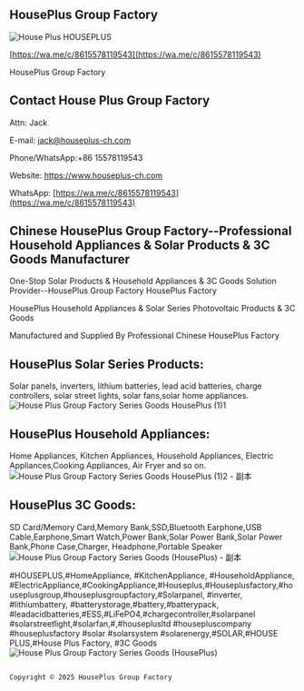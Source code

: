 ## HousePlus Group Factory

![House Plus HOUSEPLUS](https://github.com/user-attachments/assets/eff2eca4-b784-411f-9512-c044942cc187)

[https://wa.me/c/8615578119543](https://wa.me/c/8615578119543)

HousePlus Group Factory

## Contact House Plus Group Factory

Attn: Jack

E-mail: jack@houseplus-ch.com

Phone/WhatsApp:+86 15578119543

Website: https://www.houseplus-ch.com

WhatsApp: [https://wa.me/c/8615578119543](https://wa.me/c/8615578119543)


## Chinese HousePlus Group Factory--Professional Household Appliances & Solar Products & 3C Goods Manufacturer




One-Stop Solar Products & Household Appliances & 3C Goods Solution Provider--HousePlus Group Factory HousePlus Factory


HousePlus Household Appliances & Solar Series Photovoltaic Products & 3C Goods

Manufactured and Supplied By Professional Chinese HousePlus Factory



## HousePlus Solar Series Products:

Solar panels, inverters, lithium batteries, lead acid batteries, charge controllers, solar street lights, solar fans,solar home appliances.
![House Plus Group Factory Series Goods HousePlus (1)1](https://github.com/user-attachments/assets/86910e61-38e9-455f-8ac8-c2e957d6300e)




## HousePlus Household Appliances:

Home Appliances, Kitchen Appliances, Household Appliances, Electric Appliances,Cooking Appliances, Air Fryer and  so on.
![House Plus Group Factory Series Goods HousePlus (1)2 - 副本](https://github.com/user-attachments/assets/7856f02d-3ecd-43b0-af64-93dedf0aa21e)




## HousePlus 3C Goods:

SD Card/Memory Card,Memory Bank,SSD,Bluetooth Earphone,USB Cable,Earphone,Smart Watch,Power Bank,Solar Power Bank,Solar Power Bank,Phone Case,Charger, Headphone,Portable Speaker
![House Plus Group Factory Series Goods (HousePlus) - 副本](https://github.com/user-attachments/assets/e6b4666f-e794-42ef-86a6-0781522760df)




#HOUSEPLUS,#HomeAppliance, #KitchenAppliance, #HouseholdAppliance, #ElectricAppliance,#CookingAppliance,#Houseplus,#Houseplusfactory,#houseplusgroup,#houseplusgroupfactory,#Solarpanel, #inverter, #lithiumbattery, #batterystorage,#battery,#batterypack, #leadacidbatteries,#ESS,#LiFePO4,#chargecontroller,#solarpanel #solarstreetlight,#solarfan,#,#houseplusltd #housepluscompany #houseplusfactory #solar #solarsystem 
#solarenergy,#SOLAR,#HOUSE PLUS,#House Plus Factory, #3C Goods
![House Plus Group Factory Series Goods (HousePlus)](https://github.com/user-attachments/assets/a768afd8-b23a-4b8f-8459-3656c309410f)



                                                                                                    Copyright © 2025 HousePlus Group Factory


